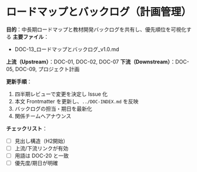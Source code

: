 # ロードマップとバックログ（計画管理）

**目的**：中長期ロードマップと教材開発バックログを共有し、優先順位を可視化する
**主要ファイル**：  
- DOC-13_ロードマップとバックログ_v1.0.md

**上流（Upstream）**：DOC-01, DOC-02, DOC-07
**下流（Downstream）**：DOC-05, DOC-09, プロジェクト計画

**更新手順**：
1. 四半期レビューで変更を決定し Issue 化
2. 本文 Frontmatter を更新し、`../DOC-INDEX.md` を反映
3. バックログの担当・期日を最新化
4. 関係チームへアナウンス

**チェックリスト**：
- [ ] 見出し構造（H2開始）  
- [ ] 上流/下流リンクが有効  
- [ ] 用語は DOC-20 と一致  
- [ ] 優先度/期日が明確
